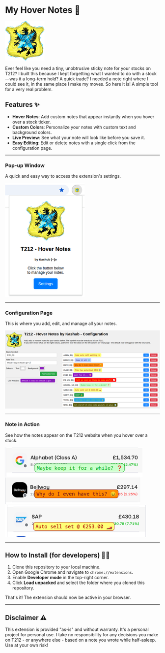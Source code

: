 # My Hover Notes 🚀
<img src="icon128.png" alt="Extension Logo" width="128" height="128">

Ever feel like you need a tiny, unobtrusive sticky note for your stocks on T212? I built this because I kept forgetting what I wanted to do with a stock—was it a long-term hold? A quick trade? I needed a note right where I could see it, in the same place I make my moves. So here it is! A simple tool for a very real problem.

## Features ✨

* **Hover Notes**: Add custom notes that appear instantly when you hover over a stock ticker.
* **Custom Colors**: Personalize your notes with custom text and background colors.
* **Live Preview**: See what your note will look like before you save it.
* **Easy Editing**: Edit or delete notes with a single click from the configuration page.

---

### Pop-up Window

A quick and easy way to access the extension's settings.

![Extension Pop-up Window](screenshots/popup.png)

---

### Configuration Page

This is where you add, edit, and manage all your notes.

![Extension Configuration Page](screenshots/config.png)

---

### Note in Action

See how the notes appear on the T212 website when you hover over a stock.

![Note on the T212 Website](screenshots/stock1.png)
![Note on the T212 Website](screenshots/stock2.png)
![Note on the T212 Website](screenshots/stock3.png)

---

## How to Install (for developers) 👩‍💻

1.  Clone this repository to your local machine.
2.  Open Google Chrome and navigate to `chrome://extensions`.
3.  Enable **Developer mode** in the top-right corner.
4.  Click **Load unpacked** and select the folder where you cloned this repository.

That's it! The extension should now be active in your browser.

---

## Disclaimer ⚠️

This extension is provided "as-is" and without warranty. It's a personal project for personal use. I take no responsibility for any decisions you make on T212 - or anywhere else - based on a note you wrote while half-asleep. Use at your own risk!